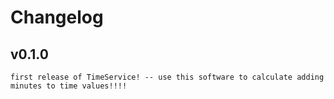 # Changelog

## v0.1.0
```
first release of TimeService! -- use this software to calculate adding minutes to time values!!!!
```